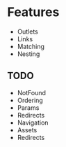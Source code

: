 # Features

- Outlets
- Links
- Matching
- Nesting

## TODO

- NotFound
- Ordering
- Params
- Redirects
- Navigation
- Assets
- Redirects
